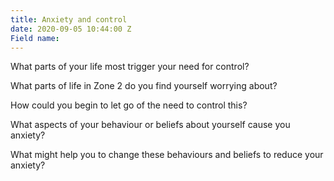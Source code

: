 ```yaml
---
title: Anxiety and control
date: 2020-09-05 10:44:00 Z
Field name: 
---
```


What parts of your life most trigger your need for control? 




What parts of life in Zone 2 do you find yourself worrying about? 




How could you begin to let go of the need to control this? 




What aspects of your behaviour or beliefs about yourself cause you anxiety? 



What might help you to change these behaviours and beliefs to reduce your anxiety? 